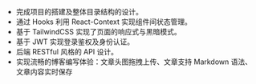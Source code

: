 * 完成项目的搭建及整体目录结构的设计。
* 通过 Hooks 利用 React-Context 实现组件间状态管理。
* 基于 TailwindCSS 实现了页面的响应式与黑暗模式。
* 基于 JWT 实现登录鉴权及身份认证。
* 后端 RESTful 风格的 API 设计。
* 实现流畅的博客编写体验：文章头图拖拽上传、文章支持 Markdown 语法、文章内容实时保存
